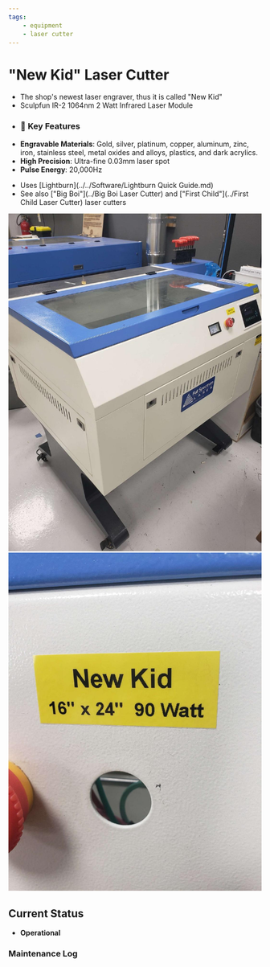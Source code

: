 ```yaml
---
tags:
    - equipment
    - laser cutter
---
```

# "New Kid"  Laser Cutter

* The shop's newest laser engraver, thus it is called "New Kid"
* Sculpfun IR-2 1064nm 2 Watt Infrared Laser Module
* ### 🔧 Key Features

- **Engravable Materials**: Gold, silver, platinum, copper, aluminum, zinc, iron, stainless steel, metal oxides and alloys, plastics, and dark acrylics.
- **High Precision**: Ultra-fine 0.03mm laser spot  
- **Pulse Energy**: 20,000Hz

* Uses [Lightburn](../../Software/Lightburn Quick Guide.md)
* See also ["Big Boi"](../Big Boi Laser Cutter) and ["First Child"](../First Child Laser Cutter) laser cutters

![ ](../images/lasercutters/new.kid.far.jpg)
![ ](../images/lasercutters/new.kid.close.jpg)

## Current Status

- **Operational**
  
### Maintenance Log
